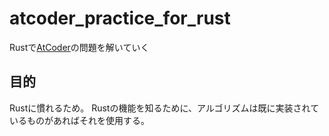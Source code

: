 # atcoder_practice_for_rust
Rustで[AtCoder](https://atcoder.jp/)の問題を解いていく

## 目的
Rustに慣れるため。
Rustの機能を知るために、アルゴリズムは既に実装されているものがあればそれを使用する。
